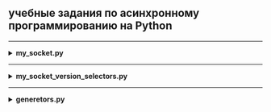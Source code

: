 ## учебные задания по асинхронному программированию на Python

<hr>
<details>
<summary><strong>my_socket.py</strong></summary>
<br>
Данный код реализует простой сервер на сокетах, который принимает входящие TCP-соединения и отправляет ответы клиентам. Сервер работает в бесконечном цикле event_loop(), который использует функцию select() из модуля select для мониторинга нескольких сокетов на события чтения.

Сначала мы создаем серверный сокет, связываем его с адресом и начинаем слушать входящие соединения. Затем мы добавляем серверный сокет в список to_monitor, чтобы он также был отслеживаем при помощи select.

Функция accept_connectionn() вызывается, когда новое соединение устанавливается с сервером. Она принимает запрос на соединение, получает клиентский сокет и адрес клиента, выводит сообщение о подключении и добавляет клиентский сокет в список to_monitor.

Функция send_message() отправляет ответ клиенту. Она принимает клиентский сокет, получает запрос от клиента, читает содержимое файла "response.txt" и отправляет его обратно клиенту. Если клиент закрывает соединение, то соответствующий сокет удаляется из списка to_monitor.

В цикле event_loop() мы используем select() для следующих событий: чтение (ready_to_read) и запись (_ и _). Если событие произошло на серверном сокете, то вызывается accept_connectionn() для принятия нового соединения. Если событие произошло на клиентском сокете, то вызывается send_message() для отправки ответа клиенту.

В основной ветке программы мы добавляем серверный сокет в список to_monitor, запускаем accept_connectionn() для ожидания первого подключения и запускаем цикл event_loop().
</details>

<hr>
<details>
<summary><strong>my_socket_version_selectors.py</strong></summary>
<br>
все то самое но мониторинг с помошью библиотеки
selectors - это встроенная библиотека Python,
которая предоставляет высокоуровневый интерфейс
 для мониторинга нескольких сокетов/каналов ввода-вывода (I/O) на события (такие как чтение или запись).
 Благодаря этой библиотеке можно создавать многопоточные сервера,
 обрабатывающие несколько клиентских соединений одновременно,
 что делает написание асинхронного I/O более легким и понятным. 
Модуль selectors также может использоваться для работы с другими объектами, 
такими как файлы и таймеры. Он был добавлен в стандартную библиотеку Python начиная с версии 3.4.
</details>

<hr>
<details>
<summary><strong>generetors.py</strong></summary>
<br>
Этот код демонстрирует простую имплементацию концепции генераторов 
и цикла событий для выполнения задач в определенном порядке.
Сначала мы создаем два генератора: gen1 и gen2, 
которые возвращают элементы из строки s и последовательности чисел соответственно.
Затем мы создаем список задач, содержащий эти два генератора.
запускаем цикл while, который будет выполняться до тех пор, пока список задач не станет пустым. На каждой итерации цикла мы берем первую задачу из списка (pop(0)) и попытаемся вызвать функцию next() на этой задаче. Если выполнение прошло успешно, то мы выводим результат (print(i)) и добавляем задачу обратно в конец списка (tasks.append(task)), чтобы она могла быть выполнена в будущем. В случае возникновения исключения StopIteration, что означает, что все элементы были уже получены из генератора,
мы просто игнорируем его и переходим к следующей задаче.
def gen1(s):
</details>